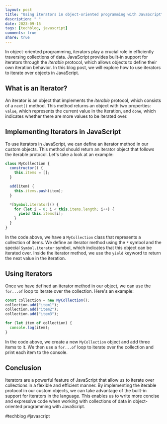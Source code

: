 ```yaml
---
layout: post
title: "Using iterators in object-oriented programming with JavaScript"
description: " "
date: 2023-09-15
tags: [techblog, javascript]
comments: true
share: true
---
```


In object-oriented programming, iterators play a crucial role in efficiently traversing collections of data. JavaScript provides built-in support for iterators through the *iterable* protocol, which allows objects to define their own iteration behavior. In this blog post, we will explore how to use iterators to iterate over objects in JavaScript.

## What is an Iterator?

An iterator is an object that implements the *iterable* protocol, which consists of a `next()` method. This method returns an object with two properties: `value`, which represents the current value in the iteration, and `done`, which indicates whether there are more values to be iterated over.

## Implementing Iterators in JavaScript

To use iterators in JavaScript, we can define an iterator method in our custom objects. This method should return an iterator object that follows the iterable protocol. Let's take a look at an example:

```javascript
class MyCollection {
  constructor() {
    this.items = [];
  }

  add(item) {
    this.items.push(item);
  }

  *[Symbol.iterator]() {
    for (let i = 0; i < this.items.length; i++) {
      yield this.items[i];
    }
  }
}
```

In the code above, we have a `MyCollection` class that represents a collection of items. We define an iterator method using the `*` symbol and the special `Symbol.iterator` symbol, which indicates that this object can be iterated over. Inside the iterator method, we use the `yield` keyword to return the next value in the iteration.

## Using Iterators

Once we have defined an iterator method in our object, we can use the `for...of` loop to iterate over the collection. Here's an example:

```javascript
const collection = new MyCollection();
collection.add("item1");
collection.add("item2");
collection.add("item3");

for (let item of collection) {
  console.log(item);
}
```

In the code above, we create a new `MyCollection` object and add three items to it. We then use a `for...of` loop to iterate over the collection and print each item to the console.

## Conclusion

Iterators are a powerful feature of JavaScript that allow us to iterate over collections in a flexible and efficient manner. By implementing the iterable protocol in our custom objects, we can take advantage of the built-in support for iterators in the language. This enables us to write more concise and expressive code when working with collections of data in object-oriented programming with JavaScript.

#techblog #javascript